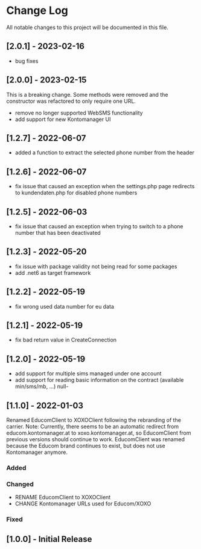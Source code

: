 # Change Log
All notable changes to this project will be documented in this file.


## [2.0.1] -  2023-02-16
- bug fixes

## [2.0.0] - 2023-02-15
This is a breaking change. Some methods were removed and the constructor was refactored to only require one URL.
- remove no longer supported WebSMS functionality
- add support for new Kontomanager UI

## [1.2.7] - 2022-06-07
- added a function to extract the selected phone number from the header

## [1.2.6] - 2022-06-07
- fix issue that caused an exception when the settings.php page redirects to kundendaten.php for disabled phone numbers

## [1.2.5] - 2022-06-03
- fix issue that caused an exception when trying to switch to a phone number that has been deactivated

## [1.2.3] - 2022-05-20
- fix issue with package validity not being read for some packages
- add .net6 as target framework

## [1.2.2] - 2022-05-19
- fix wrong used data number for eu data

## [1.2.1] - 2022-05-19
- fix bad return value in CreateConnection

## [1.2.0] - 2022-05-19

- add support for multiple sims managed under one account
- add support for reading basic information on the contract (available min/sms/mb, ...)
null- 
## [1.1.0] - 2022-01-03

Renamed EducomClient to XOXOClient following the rebranding of the carrier.
Note: Currently, there seems to be an automatic redirect from educom.kontomanager.at to xoxo.kontomanager.at,
so EducomClient from previous versions should continue to work.
EducomClient was renamed because the Educom brand continues to exist, but does not use Kontomanager anymore.

### Added

### Changed

- RENAME EducomClient to XOXOClient
- CHANGE Kontomanager URLs used for Educom/XOXO

### Fixed

## [1.0.0] - Initial Release
